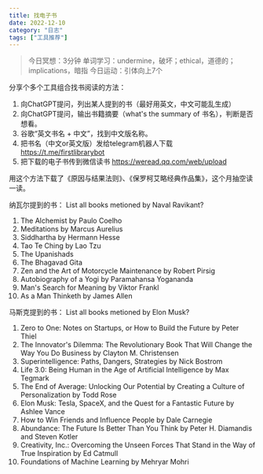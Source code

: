```yaml
---
title: 找电子书
date: 2022-12-10
category: "日志"
tags: ["工具推荐"]
---
```


> 今日冥想：3分钟
> 单词学习：undermine，破坏；ethical，道德的；implications，暗指
> 今日运动：引体向上7个

分享个多个工具组合找书阅读的方法：
1. 向ChatGPT提问，列出某人提到的书（最好用英文，中文可能乱生成）
2. 向ChatGPT提问，输出书籍摘要（what's the summary of 书名），判断是否想看。
3. 谷歌“英文书名 + 中文”，找到中文版名称。
4. 把书名（中文or英文版）发给telegram机器人下载 https://t.me/firstlibrarybot
5. 把下载的电子书传到微信读书 https://weread.qq.com/web/upload

用这个方法下载了《原因与结果法则》、《保罗柯艾略经典作品集》，这个月抽空读一读。

纳瓦尔提到的书：
List all books metioned by Naval Ravikant?
1. The Alchemist by Paulo Coelho 
2. Meditations by Marcus Aurelius 
3. Siddhartha by Hermann Hesse 
4. Tao Te Ching by Lao Tzu 
5. The Upanishads 
6. The Bhagavad Gita 
7. Zen and the Art of Motorcycle Maintenance by Robert Pirsig
8. Autobiography of a Yogi by Paramahansa Yogananda 
9. Man's Search for Meaning by Viktor Frankl 
10. As a Man Thinketh by James Allen

马斯克提到的书：
List all books metioned by Elon Musk?
1. Zero to One: Notes on Startups, or How to Build the Future by Peter Thiel
2. The Innovator's Dilemma: The Revolutionary Book That Will Change the Way You Do Business by Clayton M. Christensen
3. Superintelligence: Paths, Dangers, Strategies by Nick Bostrom
4. Life 3.0: Being Human in the Age of Artificial Intelligence by Max Tegmark
5. The End of Average: Unlocking Our Potential by Creating a Culture of Personalization by Todd Rose
6. Elon Musk: Tesla, SpaceX, and the Quest for a Fantastic Future by Ashlee Vance
7. How to Win Friends and Influence People by Dale Carnegie
8. Abundance: The Future Is Better Than You Think by Peter H. Diamandis and Steven Kotler 
9. Creativity, Inc.: Overcoming the Unseen Forces That Stand in the Way of True Inspiration by Ed Catmull 
10. Foundations of Machine Learning by Mehryar Mohri
